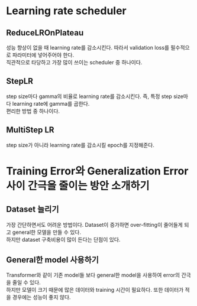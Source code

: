 # Learning rate scheduler

## ReduceLROnPlateau
성능 향상이 없을 때 learning rate를 감소시킨다. 따라서 validation loss를 필수적으로 파라미터에 넣어주어야 한다.  
직관적으로 타당하고 가장 많이 쓰이는 scheduler 중 하나이다.

## StepLR
step size마다 gamma의 비율로 learning rate를 감소시킨다. 즉, 특정 step size마다 learning rate에 gamma를 곱한다.  
편리한 방법 중 하나이다.

## MultiStep LR
step size가 아니라 learning rate를 감소시킬 epoch를 지정해준다.

# Training Error와 Generalization Error 사이 간극을 줄이는 방안 소개하기

## Dataset 늘리기
가장 간단하면서도 어려운 방법이다. Dataset이 증가하면 over-fitting이 줄어들게 되고 general한 모델을 만들 수 있다.  
하지만 dataset 구축비용이 많이 든다는 단점이 있다.

## General한 model 사용하기
Transformer와 같이 기존 model들 보다 general한 model을 사용하여 error의 간극을 줄일 수 있다.  
하지만 모델이 크기 때문에 많은 데이터와 training 시간이 필요하다. 또한 데이터가 적을 경우에는 성능이 좋지 않다.
